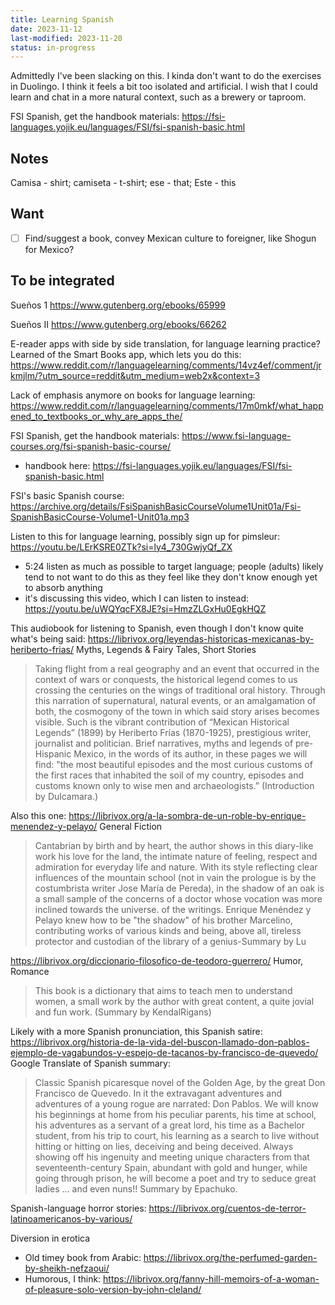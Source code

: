 ```yaml
---
title: Learning Spanish
date: 2023-11-12
last-modified: 2023-11-20
status: in-progress
---
```

Admittedly I've been slacking on this. I kinda don't want to do the exercises in Duolingo. I think it feels a bit too isolated and artificial. I wish that I could learn and chat in a more natural context, such as a brewery or taproom.

FSI Spanish, get the handbook materials: <https://fsi-languages.yojik.eu/languages/FSI/fsi-spanish-basic.html>

## Notes
Camisa - shirt; camiseta - t-shirt; ese - that; Este - this

## Want
- [ ] Find/suggest a book, convey Mexican culture to foreigner, like Shogun for Mexico?

## To be integrated
Sueños 1 <https://www.gutenberg.org/ebooks/65999>

Sueños II <https://www.gutenberg.org/ebooks/66262>

E-reader apps with side by side translation, for language learning practice?
Learned of the Smart Books app, which lets you do this: <https://www.reddit.com/r/languagelearning/comments/14vz4ef/comment/jrkmjlm/?utm_source=reddit&utm_medium=web2x&context=3>

Lack of emphasis anymore on books for language learning: <https://www.reddit.com/r/languagelearning/comments/17m0mkf/what_happened_to_textbooks_or_why_are_apps_the/>

FSI Spanish, get the handbook materials: <https://www.fsi-language-courses.org/fsi-spanish-basic-course/>
- handbook here: <https://fsi-languages.yojik.eu/languages/FSI/fsi-spanish-basic.html>

FSI's basic Spanish course: <https://archive.org/details/FsiSpanishBasicCourseVolume1Unit01a/Fsi-SpanishBasicCourse-Volume1-Unit01a.mp3>

Listen to this for language learning, possibly sign up for pimsleur: <https://youtu.be/LErKSRE0ZTk?si=ly4_730GwjyQf_ZX>
- 5:24 listen as much as possible to target language; people (adults) likely tend to not want to do this as they feel like they don't know enough yet to absorb anything
- it's discussing this video, which I can listen to instead: <https://youtu.be/uWQYqcFX8JE?si=HmzZLGxHu0EgkHQZ>

This audiobook for listening to Spanish, even though I don't know quite what's being said: <https://librivox.org/leyendas-historicas-mexicanas-by-heriberto-frias/> Myths, Legends & Fairy Tales, Short Stories

> Taking flight from a real geography and an event that occurred in the context of wars or conquests, the historical legend comes to us crossing the centuries on the wings of traditional oral history. Through this narration of supernatural, natural events, or an amalgamation of both, the cosmogony of the town in which said story arises becomes visible. Such is the vibrant contribution of “Mexican Historical Legends” (1899) by Heriberto Frías (1870-1925), prestigious writer, journalist and politician. Brief narratives, myths and legends of pre-Hispanic Mexico, in the words of its author, in these pages we will find: "the most beautiful episodes and the most curious customs of the first races that inhabited the soil of my country, episodes and customs known only to wise men and archaeologists.” (Introduction by Dulcamara.)

Also this one: <https://librivox.org/a-la-sombra-de-un-roble-by-enrique-menendez-y-pelayo/> General Fiction

> Cantabrian by birth and by heart, the author shows in this diary-like work his love for the land, the intimate nature of feeling, respect and admiration for everyday life and nature. With its style reflecting clear influences of the mountain school (not in vain the prologue is by the costumbrista writer Jose María de Pereda), in the shadow of an oak is a small sample of the concerns of a doctor whose vocation was more inclined towards the universe. of the writings. Enrique Menéndez y Pelayo knew how to be "the shadow" of his brother Marcelino, contributing works of various kinds and being, above all, tireless protector and custodian of the library of a genius-Summary by Lu

<https://librivox.org/diccionario-filosofico-de-teodoro-guerrero/> Humor, Romance

> This book is a dictionary that aims to teach men to understand women, a small work by the author with great content, a quite jovial and fun work. (Summary by KendalRigans)

Likely with a more Spanish pronunciation, this Spanish satire: <https://librivox.org/historia-de-la-vida-del-buscon-llamado-don-pablos-ejemplo-de-vagabundos-y-espejo-de-tacanos-by-francisco-de-quevedo/> Google Translate of Spanish summary:

> Classic Spanish picaresque novel of the Golden Age, by the great Don Francisco de Quevedo. In it the extravagant adventures and adventures of a young rogue are narrated: Don Pablos. We will know his beginnings at home from his peculiar parents, his time at school, his adventures as a servant of a great lord, his time as a Bachelor student, from his trip to court, his learning as a search to live without hitting or hitting on lies, deceiving and being deceived. Always showing off his ingenuity and meeting unique characters from that seventeenth-century Spain, abundant with gold and hunger, while going through prison, he will become a poet and try to seduce great ladies … and even nuns!! Summary by Epachuko.

Spanish-language horror stories: <https://librivox.org/cuentos-de-terror-latinoamericanos-by-various/>

Diversion in erotica
- Old timey book from Arabic: <https://librivox.org/the-perfumed-garden-by-sheikh-nefzaoui/>
- Humorous, I think: <https://librivox.org/fanny-hill-memoirs-of-a-woman-of-pleasure-solo-version-by-john-cleland/>
